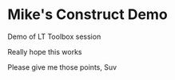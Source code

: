 # Mike's Construct Demo
 Demo of LT Toolbox session

Really hope this works 

Please give me those points, Suv
